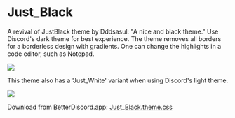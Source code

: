 # Just_Black
A revival of JustBlack theme by Dddsasul: "A nice and black theme."  Use Discord's dark theme for best experience.  The theme removes all borders for a borderless design with gradients.  One can change the highlights in a code editor, such as Notepad.

![](https://github.com/Mephiles-the-Dark/Better_Discord/blob/master/Themes/Previews/Just_Black_3.png)

This theme also has a 'Just_White' variant when using Discord's light theme.

![](https://github.com/Mephiles-the-Dark/Better_Discord/blob/master/Themes/Previews/Just_Black_4.png)

Download from BetterDiscord.app: <a href="https://betterdiscord.app/Download?id=411" target="_blank" />Just_Black.theme.css</a>
